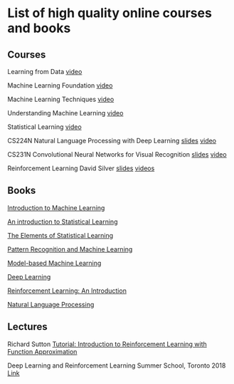 # List of high quality online courses and books

## Courses
Learning from Data [video](https://www.youtube.com/watch?v=mbyG85GZ0PI&list=PLD63A284B7615313A)

Machine Learning Foundation [video](https://www.youtube.com/watch?v=nQvpFSMPhr0&list=PLXVfgk9fNX2I7tB6oIINGBmW50rrmFTqf)

Machine Learning Techniques [video](https://www.youtube.com/watch?v=A-GxGCCAIrg&list=PLXVfgk9fNX2IQOYPmqjqWsNUFl2kpk1U2)

Understanding Machine Learning [video](https://www.youtube.com/watch?v=b5NlRg8SjZg&list=PLFze15KrfxbH8SE4FgOHpMSY1h5HiRLMm)

Statistical Learning [video](https://lagunita.stanford.edu/courses/HumanitiesSciences/StatLearning/Winter2016/about)

CS224N Natural Language Processing with Deep Learning [slides](http://web.stanford.edu/class/cs224n/syllabus.html) [video](https://www.youtube.com/watch?v=OQQ-W_63UgQ&list=PL3FW7Lu3i5Jsnh1rnUwq_TcylNr7EkRe6)

CS231N Convolutional Neural Networks for Visual Recognition [slides](http://cs231n.stanford.edu/syllabus.html) [video](https://www.youtube.com/watch?v=vT1JzLTH4G4&list=PLC1qU-LWwrF64f4QKQT-Vg5Wr4qEE1Zxk)

Reinforcement Learning David Silver [slides](http://www0.cs.ucl.ac.uk/staff/d.silver/web/Teaching.html) [videos](https://www.youtube.com/watch?v=2pWv7GOvuf0&list=PLzuuYNsE1EZAXYR4FJ75jcJseBmo4KQ9-&index=1)

## Books
[Introduction to Machine Learning](https://www.amazon.com/Introduction-Machine-Learning-Adaptive-Computation/dp/0262028182/ref=sr_1_9?ie=UTF8&qid=1542738509&sr=8-9&keywords=introduction+to+machine+learning)

[An introduction to Statistical Learning](https://www.amazon.com/Introduction-Statistical-Learning-Applications-Statistics/dp/1461471370/ref=sr_1_1?ie=UTF8&qid=1542738551&sr=8-1&keywords=introduction+to+statistical+learning)

[The Elements of Statistical Learning](https://web.stanford.edu/~hastie/ElemStatLearn/)

[Pattern Recognition and Machine Learning](https://www.microsoft.com/en-us/research/people/cmbishop/#!prml-book)

[Model-based Machine Learning](http://www.mbmlbook.com/index.html)

[Deep Learning](https://www.deeplearningbook.org/)

[Reinforcement Learning: An Introduction](http://incompleteideas.net/book/the-book-2nd.html)

[Natural Language Processing](https://github.com/jacobeisenstein/gt-nlp-class/blob/master/notes/eisenstein-nlp-notes-10-15-2018.pdf)

## Lectures
Richard Sutton [Tutorial: Introduction to Reinforcement Learning with Function Approximation](https://www.youtube.com/watch?v=ggqnxyjaKe4)

Deep Learning and Reinforcement Learning Summer School, Toronto 2018 [Link](http://videolectures.net/DLRLsummerschool2018_toronto/)
